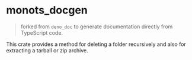 # monots_docgen

> forked from `deno_doc` to generate documentation directly from TypeScript code.

This crate provides a method for deleting a folder recursively and also for extracting a tarball or zip archive.
